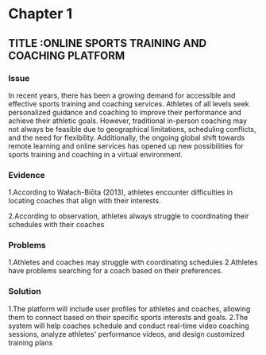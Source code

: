 # Chapter 1

## TITLE :ONLINE SPORTS TRAINING AND COACHING PLATFORM

### Issue

In recent years, there has been a growing demand for accessible and effective sports training and coaching services. Athletes of all levels seek personalized guidance and coaching to improve their performance and achieve their athletic goals. However, traditional in-person coaching may not always be feasible due to geographical limitations, scheduling conflicts, and the need for flexibility. Additionally, the ongoing global shift towards remote learning and online services has opened up new possibilities for sports training and coaching in a virtual environment.

### Evidence
1.According to Wałach-Biōta (2013), athletes encounter difficulties in locating coaches that align with their interests.

2.According to observation, athletes always struggle to coordinating their schedules with their coaches

### Problems
1.Athletes and coaches may struggle with coordinating schedules
2.Athletes have problems searching for a coach based on their preferences.

### Solution
1.The platform will include user profiles for athletes and coaches, allowing them to connect based on their specific sports interests and goals. 
2.The system will help coaches schedule and conduct real-time video coaching sessions, analyze athletes' performance videos, and design customized training plans 

